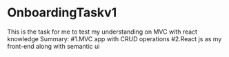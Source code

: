 # OnboardingTaskv1
This is the task for me to test my understanding on MVC with react knowledge
Summary:
#1.MVC app with CRUD operations
#2.React js as my front-end along with semantic ui
